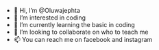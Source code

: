 - 👋 Hi, I’m @Oluwajephta
- 👀 I’m interested in coding
- 🌱 I’m currently learning the basic in coding
- 💞️ I’m looking to collaborate on who to teach me
- 📫 You can reach me on facebook and instagram

<!---
Oluwajephta/Oluwajephta is a ✨ special ✨ repository because its `README.md` (this file) appears on your GitHub profile.
You can click the Preview link to take a look at your changes.
--->
